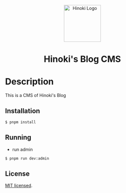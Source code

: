 <p align="center">
  <a href="http://nestjs.com/" target="blank"><img src="https://hinoki-su-github-io.vercel.app/static/Hinoki_logo.png" width="120" alt="Hinoki Logo" /></a>
</p>
<h1 align="center">
 Hinoki's Blog CMS
</h1>

# Description

This is a CMS of Hinoki's Blog

## Installation

```bash
$ pnpm install
```

## Running

- run admin

```bash
$ pnpm run dev:admin
```

## License

[MIT licensed](LICENSE).
